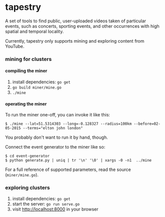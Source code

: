 # tapestry

A set of tools to find public, user-uploaded videos taken of particular events, such as concerts, sporting events, and other occurrences with high spatial and temporal locality.

Currently, tapestry only supports mining and exploring content from YouTube.

### mining for clusters

#### compiling the miner

1. install dependencies: `go get`
2. `go build miner/mine.go`
3. `./mine`

#### operating the miner

To run the miner one-off, you can invoke it like this:
```
$ ./mine --lat=51.5314303 --long=-0.128327 --radius=100km --before=02-05-2015 --terms="elton john london"
```

You probably don't want to run it by hand, though.

Connect the event generator to the miner like so:
```
$ cd event-generator
$ python generate.py | uniq | tr '\n' '\0' | xargs -0 -n1  ../mine
```

For a full reference of supported parameters, read the source (`miner/mine.go`).

### exploring clusters

1. install dependencies: `go get`
2. start the server: `go run serve.go`
3. visit [http://localhost:8000](http://localhost:8000) in your browser
